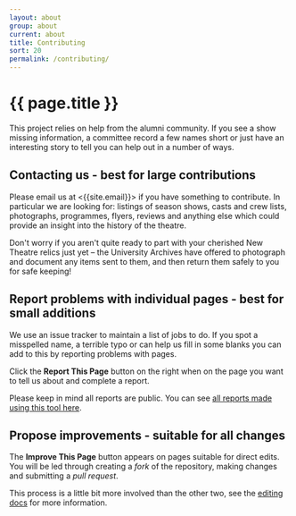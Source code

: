 ```yaml
---
layout: about
group: about
current: about
title: Contributing
sort: 20
permalink: /contributing/
---
```


# <i class="octicon octicon-git-pull-request"></i> {{ page.title }}

This project relies on help from the alumni community. If you see a show missing information, a committee record a few names short or just have an interesting story to tell you can help out in a number of ways.

## Contacting us <span class="headerlite">- best for large contributions</span>

Please email us at <{{site.email}}> if you have something to contribute. In particular we are looking for: listings of season shows, casts and crew lists, photographs, programmes, flyers, reviews and anything else which could provide an insight into the history of the theatre.

Don't worry if you aren't quite ready to part with your cherished New Theatre relics just yet – the University Archives have offered to photograph and document any items sent to them, and then return them safely to you for safe keeping!

## Report problems with individual pages <span class="headerlite">- best for small additions</span>

We use an issue tracker to maintain a list of jobs to do. If you spot a misspelled name, a terrible typo or can help us fill in some blanks you can add to this by reporting problems with pages.

Click the <strong class="tag"><i class="octicon octicon-issue-opened"></i> Report This Page</strong> button on the right when on the page you want to tell us about and complete a report.

Please keep in mind all reports are public. You can see [all reports made using this tool here](https://github.com/newtheatre/history-project/issues?q=label%3Areport-tool+).

## Propose improvements <span class="headerlite">- suitable for all changes</span>

The <strong class="tag"><i class="octicon octicon octicon-pencil"></i> Improve This Page</strong> button appears on pages suitable for direct edits. You will be led through creating a _fork_ of the repository, making changes and submitting a _pull request_.

This process is a little bit more involved than the other two, see the [editing docs](/docs/editing/) for more information.
